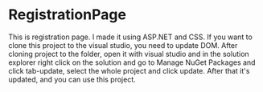 # RegistrationPage
This is registration page. I made it using ASP.NET and CSS. 
If you want to clone this project to the visual studio, 
you need to update DOM. After cloning project to the folder, 
open it with visual studio and in the solution explorer right click
on the solution and go to Manage NuGet Packages and click tab-update,
select the whole project and click update. After that it's updated,
and you can use this project.

